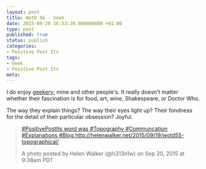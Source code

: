 ```yaml
---
layout: post
title: WotD 56 - Geek
date: 2015-09-20 16:53:20.000000000 +01:00
type: post
published: true
status: publish
categories:
- Positive Post Its
tags:
- Geek
- Positive Post Its
meta:
---
```

<p>I do enjoy <a title="Geekery" href="http://helenwalker.net/2014/07/23/geekery/">geekery;</a> mine and other people's. It really doesn't matter whether their fascination is for food, art, wine, Shakespeare, or Doctor Who.</p>
<p>The way they explain things? The way their eyes light up? Their fondness for the detail of their particular obsession? Joyful.</p>
<blockquote class="instagram-media" data-instgrm-captioned="" data-instgrm-version="4">
<div>
<div></div>
<p><a href="https://instagram.com/p/73AHzMiHhO/" target="_top">#PositivePostIts word was #Topography #Communcation #Explanations #Blog http://helenwalker.net/2015/09/19/wotd55-topographical/</a></p>
<p>A photo posted by Helen Walker (@h313n1w) on <time datetime="2015-09-20T16:38:34+00:00">Sep 20, 2015 at 9:38am PDT</time></p>
</div>
</blockquote>
<p><script src="//platform.instagram.com/en_US/embeds.js" async="" defer="defer"></script></p>
